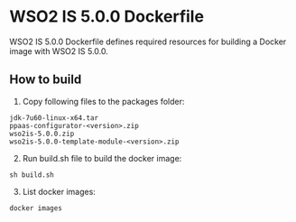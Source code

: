 # WSO2 IS 5.0.0 Dockerfile

WSO2 IS 5.0.0 Dockerfile defines required resources for building a Docker image with WSO2 IS 5.0.0.

## How to build

1. Copy following files to the packages folder:
```
jdk-7u60-linux-x64.tar
ppaas-configurator-<version>.zip
wso2is-5.0.0.zip
wso2is-5.0.0-template-module-<version>.zip
```

2. Run build.sh file to build the docker image:
```
sh build.sh
```

3. List docker images:
```
docker images
```